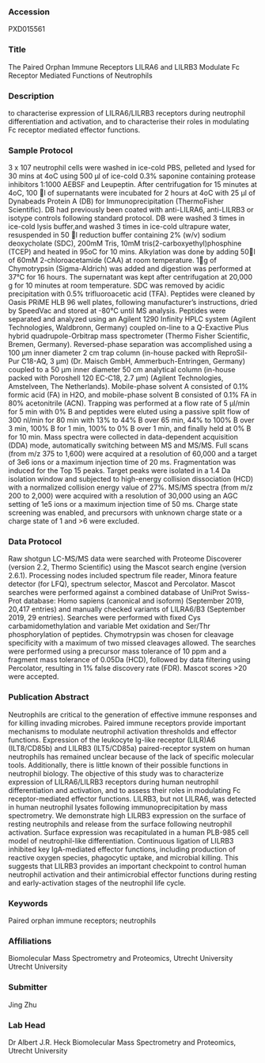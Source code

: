 ### Accession
PXD015561

### Title
The Paired Orphan Immune Receptors LILRA6 and LILRB3 Modulate Fc Receptor Mediated Functions of Neutrophils

### Description
to characterise expression of LILRA6/LILRB3 receptors during neutrophil differentiation and activation, and to characterise their roles in modulating Fc receptor mediated effector functions.

### Sample Protocol
3 x 107 neutrophil cells were washed in ice-cold PBS, pelleted and lysed for 30 mins at 4oC using 500 µl of ice-cold 0.3% saponine containing protease inhibitors 1:1000 AEBSF and Leupeptin. After centrifugation for 15 minutes at 4oC, 100 l of supernatants were incubated for 2 hours at 4oC with 25 µl of  Dynabeads Protein A (DB) for Immunoprecipitation (ThermoFisher Scientific). DB had previously been coated with anti-LILRA6, anti-LILRB3 or isotype controls following standard protocol. DB were washed 3 times in ice-cold lysis buffer,and washed 3 times in ice-cold ultrapure water, resuspended in 50 l reduction buffer containing 2% (w/v) sodium deoxycholate (SDC), 200mM Tris,  10mM tris(2-carboxyethyl)phosphine (TCEP) and heated in 95oC for 10 mins. Alkylation was done by adding 50l of 60mM 2-chloroacetamide (CAA) at room temperature. 1g of Chymotrypsin (Sigma-Aldrich) was added and digestion was performed at 37°C for 16 hours. The supernatant was kept after centrifugation at 20,000 g for 10 minutes at room temperature. SDC was removed by acidic precipitation with 0.5% trifluoroacetic acid (TFA). Peptides were cleaned by Oasis PRiME HLB 96 well plates, following manufacturer’s instructions, dried by SpeedVac and stored at -80°C until MS analysis. Peptides were separated and analyzed using an Agilent 1290 Infinity HPLC system (Agilent Technologies, Waldbronn, Germany) coupled on-line to a Q-Exactive Plus hybrid quadrupole-Orbitrap mass spectrometer (Thermo Fisher Scientific, Bremen, Germany). Reversed-phase separation was accomplished using a 100 µm inner diameter 2 cm trap column (in-house packed with ReproSil-Pur C18-AQ, 3 µm) (Dr. Maisch GmbH, Ammerbuch-Entringen, Germany) coupled to a 50 µm inner diameter 50 cm analytical column (in-house packed with Poroshell 120 EC-C18, 2.7 µm) (Agilent Technologies, Amstelveen, The Netherlands). Mobile-phase solvent A consisted of 0.1% formic acid (FA) in H2O, and mobile-phase solvent B consisted of 0.1% FA in 80% acetonitrile (ACN). Trapping was performed at a flow rate of 5 μl/min for 5 min with 0% B and peptides were eluted using a passive split flow of 300 nl/min for 80 min with 13% to 44% B over 65 min, 44% to 100% B over 3 min, 100% B for 1 min, 100% to 0% B over 1 min, and finally held at 0% B for 10 min. Mass spectra were collected in data-dependent acquisition (DDA) mode, automatically switching between MS and MS/MS. Full scans (from m/z 375 to 1,600) were acquired at a resolution of 60,000 and a target of 3e6 ions or a maximum injection time of 20 ms. Fragmentation was induced for the Top 15 peaks. Target peaks were isolated in a 1.4 Da isolation window and subjected to high-energy collision dissociation (HCD) with a normalized collision energy value of 27%. MS/MS spectra (from m/z 200 to 2,000) were acquired with a resolution of 30,000 using an AGC setting of 1e5 ions or a maximum injection time of 50 ms. Charge state screening was enabled, and precursors with unknown charge state or a charge state of 1 and >6 were excluded.

### Data Protocol
Raw shotgun LC-MS/MS data were searched with Proteome Discoverer (version 2.2, Thermo Scientific) using the Mascot search engine (version 2.6.1). Processing nodes included spectrum file reader, Minora feature detector (for LFQ), spectrum selector, Mascot and Percolator. Mascot searches were performed against a combined database of UniProt Swiss-Prot database: Homo sapiens (canonical and isoform) (September 2019, 20,417 entries) and manually checked variants of LILRA6/B3 (September 2019, 29 entries). Searches were performed with fixed Cys carbamidomethylation and variable Met oxidation and Ser/Thr phosphorylation of peptides. Chymotrypsin was chosen for cleavage specificity with a maximum of two missed cleavages allowed. The searches were performed using a precursor mass tolerance of 10 ppm and a fragment mass tolerance of 0.05Da (HCD), followed by data filtering using Percolator, resulting in 1% false discovery rate (FDR). Mascot scores >20 were accepted.

### Publication Abstract
Neutrophils are critical to the generation of effective immune responses and for killing invading microbes. Paired immune receptors provide important mechanisms to modulate neutrophil activation thresholds and effector functions. Expression of the leukocyte Ig-like receptor (LILR)A6 (ILT8/CD85b) and LILRB3 (ILT5/CD85a) paired-receptor system on human neutrophils has remained unclear because of the lack of specific molecular tools. Additionally, there is little known of their possible functions in neutrophil biology. The objective of this study was to characterize expression of LILRA6/LILRB3 receptors during human neutrophil differentiation and activation, and to assess their roles in modulating Fc receptor-mediated effector functions. LILRB3, but not LILRA6, was detected in human neutrophil lysates following immunoprecipitation by mass spectrometry. We demonstrate high LILRB3 expression on the surface of resting neutrophils and release from the surface following neutrophil activation. Surface expression was recapitulated in a human PLB-985 cell model of neutrophil-like differentiation. Continuous ligation of LILRB3 inhibited key IgA-mediated effector functions, including production of reactive oxygen species, phagocytic uptake, and microbial killing. This suggests that LILRB3 provides an important checkpoint to control human neutrophil activation and their antimicrobial effector functions during resting and early-activation stages of the neutrophil life cycle.

### Keywords
Paired orphan immune receptors; neutrophils

### Affiliations
Biomolecular Mass Spectrometry and Proteomics, Utrecht University
Utrecht University

### Submitter
Jing Zhu

### Lab Head
Dr Albert J.R. Heck
Biomolecular Mass Spectrometry and Proteomics, Utrecht University


